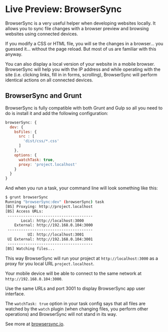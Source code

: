 Live Preview: BrowserSync
=========================

BrowserSync is a very useful helper when developing websites locally. It allows
you to sync file changes with a browser preview and browsing websites using
connected devices.

If you modify a CSS or HTML file, you will se the changes in a browser… you
guessed it... without the page reload. But most of us are familiar with this
anyway.

You can also display a local version of your website in a mobile browser.
BrowserSync will help you with the IP address and while operating with the site
(i.e. clicking links, fill in in forms, scrolling), BrowserSync will perform
identical actions on all connected devices.

BrowserSync and Grunt
---------------------

BrowserSync is fully compatible with both Grunt and Gulp so all you need to do
is install it and add the following configuration:

```javascript
browserSync: {
  dev: {
    bsFiles: {
      src : [
        'dist/css/*.css'
      ]
    },
    options: {
      watchTask: true,
      proxy: 'project.localhost'
    }
  }
}
```

And when you run a task, your command line will look something like this:

```bash
$ grunt browserSync
Running "browserSync:dev" (browserSync) task
[BS] Proxying: http://project.localhost
[BS] Access URLs:
 --------------------------------------
       Local: http://localhost:3000
    External: http://192.168.0.104:3000
 --------------------------------------
          UI: http://localhost:3001
 UI External: http://192.168.0.104:3001
 --------------------------------------
[BS] Watching files...
```

This way BrowserSync will run your project at `http://localhost:3000` as a proxy
for you local URL `project.localhost`.

Your mobile device will be able to connect to the same network at
`http://192.168.0.104:3000`.

Use the same URLs and port 3001 to display BrowserSync app user interface.

The `watchTask: true` option in your task config says that all files are watched
by the `watch` plugin (when changing files, you perform other operations) and
BrowserSync will not stand in its way.

See more at [browsersync.io](<http://www.browsersync.io/>).
